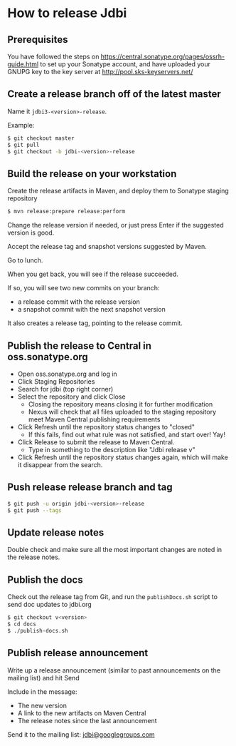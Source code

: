 # How to release Jdbi

## Prerequisites

You have followed the steps on https://central.sonatype.org/pages/ossrh-guide.html
to set up your Sonatype account, and have uploaded your GNUPG key to the key server
at http://pool.sks-keyservers.net/

## Create a release branch off of the latest master

Name it `jdbi3-<version>-release`.

Example:

```bash
$ git checkout master
$ git pull
$ git checkout -b jdbi-<version>-release 
```

## Build the release on your workstation

Create the release artifacts in Maven, and deploy them to Sonatype staging repository

```bash
$ mvn release:prepare release:perform
```

Change the release version if needed, or just press Enter if the suggested version is good.

Accept the release tag and snapshot versions suggested by Maven.

Go to lunch.

When you get back, you will see if the release succeeded.

If so, you will see two new commits on your branch:

- a release commit with the release version
- a snapshot commit with the next snapshot version

It also creates a release tag, pointing to the release commit.

## Publish the release to Central in oss.sonatype.org

- Open oss.sonatype.org and log in
- Click Staging Repositories
- Search for jdbi (top right corner)
- Select the repository and click Close
  - Closing the repository means closing it for further modification
  - Nexus will check that all files uploaded to the staging repository
    meet Maven Central publishing requirements
- Click Refresh until the repository status changes to "closed"
  - If this fails, find out what rule was not satisfied, and start over! Yay!
- Click Release to submit the release to Maven Central. 
  - Type in something to the description like "Jdbi release v<version>"
- Click Refresh until the repository status changes again, which will make
  it disappear from the search.

## Push release release branch and tag

```bash
$ git push -u origin jdbi-<version>-release
$ git push --tags
```

## Update release notes

Double check and make sure all the most important changes are noted in the release notes.

## Publish the docs

Check out the release tag from Git, and run the `publishDocs.sh` script to send doc updates to jdbi.org

```bash
$ git checkout v<version>
$ cd docs
$ ./publish-docs.sh
```

## Publish release announcement

Write up a release announcement (similar to past announcements on the mailing list) and hit Send

Include in the message:

- The new version
- A link to the new artifacts on Maven Central
- The release notes since the last announcement

Send it to the mailing list: jdbi@googlegroups.com
